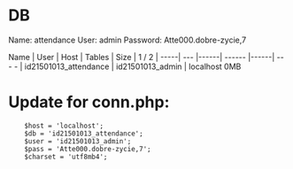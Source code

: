 
# DB

Name: attendance
User: admin
Password: Atte000.dobre-zycie,7

Name | User | Host | Tables | Size | 1 / 2 |
-----| ---  |------| ------ |------| --- - |
id21501013_attendance | id21501013_admin | localhost  0MB

# Update for conn.php:
```
    $host = 'localhost';
    $db = 'id21501013_attendance';
    $user = 'id21501013_admin';
    $pass = 'Atte000.dobre-zycie,7';
    $charset = 'utf8mb4';
```